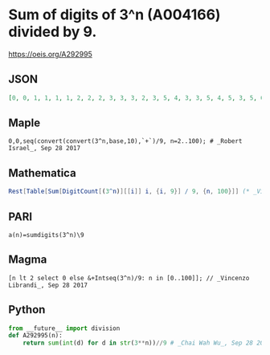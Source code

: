 # Sum of digits of 3^n \(A004166\) divided by 9\.
https://oeis.org/A292995
## JSON
```JSON
[0, 0, 1, 1, 1, 1, 2, 2, 2, 3, 3, 3, 2, 3, 5, 4, 3, 3, 5, 4, 5, 3, 5, 6, 6, 7, 7, 9, 8, 8, 7, 9, 7, 8, 11, 9, 9, 10, 10, 9, 10, 11, 10, 12, 10, 11, 12, 14, 13, 12, 16, 13, 13, 15, 12, 10, 10, 12, 14, 13, 11, 15, 17, 17, 16, 15, 13, 18, 17, 17, 16, 20, 18, 17, 19, 20, 17, 18]
```
## Maple
```Maple
0,0,seq(convert(convert(3^n,base,10),`+`)/9, n=2..100); # _Robert Israel_, Sep 28 2017
```
## Mathematica
```Mathematica
Rest[Table[Sum[DigitCount[(3^n)][[i]] i, {i, 9}] / 9, {n, 100}]] (* _Vincenzo Librandi_, Sep 28 2017 *)
```
## PARI
```PARI
a(n)=sumdigits(3^n)\9
```
## Magma
```Magma
[n lt 2 select 0 else &+Intseq(3^n)/9: n in [0..100]]; // _Vincenzo Librandi_, Sep 28 2017
```
## Python
```Python
from __future__ import division
def A292995(n):
    return sum(int(d) for d in str(3**n))//9 # _Chai Wah Wu_, Sep 28 2017
```
